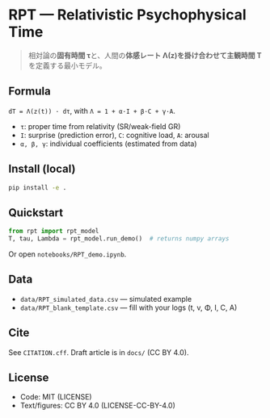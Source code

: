 # RPT — Relativistic Psychophysical Time

> 相対論の**固有時間 τ**と、人間の**体感レート Λ(z)**を掛け合わせて**主観時間 T**を定義する最小モデル。

## Formula
`dT = Λ(z(t)) · dτ`, with `Λ = 1 + α·I + β·C + γ·A`.

- `τ`: proper time from relativity (SR/weak-field GR)
- `I`: surprise (prediction error), `C`: cognitive load, `A`: arousal
- `α, β, γ`: individual coefficients (estimated from data)

## Install (local)
```bash
pip install -e .
```

## Quickstart
```python
from rpt import rpt_model
T, tau, Lambda = rpt_model.run_demo()  # returns numpy arrays
```

Or open `notebooks/RPT_demo.ipynb`.

## Data
- `data/RPT_simulated_data.csv` — simulated example
- `data/RPT_blank_template.csv` — fill with your logs (t, v, Φ, I, C, A)

## Cite
See `CITATION.cff`. Draft article is in `docs/` (CC BY 4.0).

## License
- Code: MIT (LICENSE)
- Text/figures: CC BY 4.0 (LICENSE-CC-BY-4.0)
